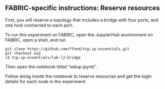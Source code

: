 ## FABRIC-specific instructions: Reserve resources

First, you will reserve a topology that includes a bridge with four ports, and one host connected to each port.

To run this experiment on FABRIC, open the JupyterHub environment on FABRIC, open a shell, and run

```
git clone https://github.com/ffund/tcp-ip-essentials.git
git checkout wip
cd tcp-ip-essentials/lab-l2-bridge
```

Then open the notebook titled "setup.ipynb".

Follow along inside the notebook to reserve resources and get the login details for each node in the experiment.